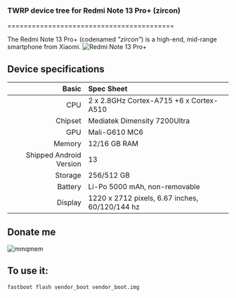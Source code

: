 ### TWRP device tree for Redmi Note 13 Pro+ (zircon)

=========================================

The Redmi Note 13 Pro+ (codenamed _"zircon"_) is a high-end, mid-range smartphone from Xiaomi.
![Redmi Note 13 Pro+](https://cdn.cnbj0.fds.api.mi-img.com/b2c-shopapi-pms/pms_1695211669.22727628.png)

## Device specifications

Basic   | Spec Sheet
-------:|:-------------------------
CPU     | 2 x 2.8GHz Cortex-A715 +6 x Cortex-A510
Chipset | Mediatek Dimensity 7200Ultra
GPU     | Mali-G610 MC6
Memory  | 12/16 GB RAM
Shipped Android Version | 13
Storage | 256/512 GB
Battery | Li-Po 5000 mAh, non-removable
Display | 1220 x 2712 pixels, 6.67 inches, 60/120/144 hz

## Donate me
![mmqmem](https://img2.imgtp.com/2024/03/05/FdGtaESF.jpg)

## To use it:

```
fastboot flash vendor_boot vendor_boot.img
```
